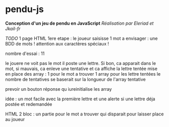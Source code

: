 # pendu-js
**Conception d'un jeu de pendu en JavaScript**
*Réalisation par Eleriad et Jkail-fr*

*TODO*
1 page HTML
1ere etape : le joueur saisisse 1 mot 
 a envisager : une BDD de mots
! attention aux caractères spéciaux !

nombre d'essai : 11

le jouere ne voit pas le mot
il poste une lettre. Si bon, ca apparait dans le mot, si mauvais, ca enleve une tentative et ca affiche la lettre tentée
mise en place des array :
1 pour le mot a trouver 
1 array pour les lettre tentées
le nombre de tentatives se baserait sur la longueur de l'array tentative

prevoir un bouton réponse qu iureinitialise les array 

idée : un mot facile avec la première lettre et une alerte si une lettre déja postée et redemandée


HTML
2 bloc : un partie pour le mot a trouver qui disparait pour laisser place au joueur